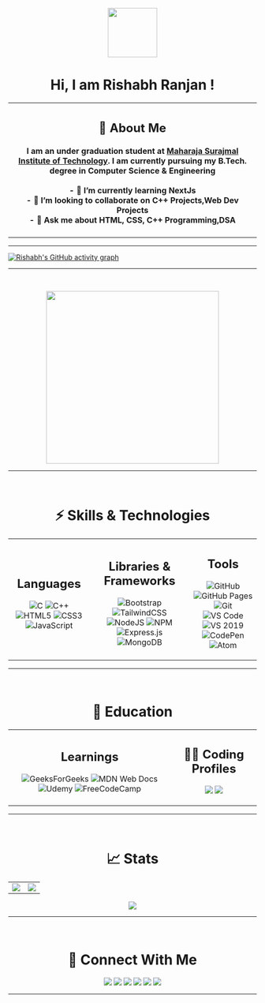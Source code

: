 <!-- Waveing GIF -->

<p align = "center">
<img src = "https://user-images.githubusercontent.com/87887741/138341828-facc7011-6d27-4a88-a791-57fc7e004dd0.gif" width = "100" hight = "100">
</p>
<!-- ![Wave](https://user-images.githubusercontent.com/87887741/138341828-facc7011-6d27-4a88-a791-57fc7e004dd0.gif) -->


<h1 align = "center"> Hi, I am Rishabh Ranjan !</h1>

<!-- About Me -->

<table>
<tr>
<td>
<h2 align = "center">📖 About Me</h2>
<h4 align = "center" >
I am an under graduation student at <a href = "https://www.msit.in/">Maharaja Surajmal Institute of Technology</a>. I am currently pursuing my B.Tech. degree in Computer Science & Engineering
  <br><br>
  <!-- 
- 🔭 I’m currently working on  --> 
- 🌱 I’m currently learning NextJs <br>
- 👯 I’m looking to collaborate on C++ Projects,Web Dev Projects<br>
<!-- - 🤔 I’m looking for help with  -->
- 💬 Ask me about HTML, CSS, C++ Programming,DSA<br>
<!-- - 📫 How to reach me:  -->
<!-- - 😄 Pronouns:  -->
<!-- - ⚡ Fun fact:  -->
</h4>
</td>
</tr>
</table>

<hr>





<!-- GitHub Contribution Graph -->

[![Rishabh's GitHub activity graph](https://activity-graph.herokuapp.com/graph?username=rishabh6115&theme=gotham)](https://github.com/rishabh6115)

<hr><br>






<p align="center">

  <img height="350" width="350" src="https://user-images.githubusercontent.com/77900932/138717138-d0e01bd5-9567-4a56-9d94-318b670e5d7f.gif">
  </p>
<hr><br>


<!-- Skills & Technology -->

<h1 align = "center">⚡ Skills & Technologies</h1>
<table align = "center">
<tr>
<td align = "center">
<h2 align = "center">Languages</h2>
  
![C](https://img.shields.io/badge/-C-00599C?style=flat-square&logo=c)
![C++](https://img.shields.io/badge/-C++-00599C?style=flat-square&logo=cplusplus)
![HTML5](https://img.shields.io/badge/-HTML5-E34F26?style=flat-square&logo=html5&logoColor=white)
![CSS3](https://img.shields.io/badge/-CSS3-1572B6?style=flat-square&logo=css3)
![JavaScript](https://img.shields.io/badge/javascript-%23323330.svg?style=for-the-badge&logo=javascript&logoColor=%23F7DF1E)

</td>
<td align = "center">
  <h2 align = "center">Libraries & Frameworks</h2>
  
![Bootstrap](https://img.shields.io/badge/bootstrap-%23563D7C.svg?style=for-the-badge&logo=bootstrap&logoColor=white)
![TailwindCSS](https://img.shields.io/badge/tailwindcss-%2338B2AC.svg?style=for-the-badge&logo=tailwind-css&logoColor=white)
  ![NodeJS](https://img.shields.io/badge/node.js-6DA55F?style=for-the-badge&logo=node.js&logoColor=white)
  ![NPM](https://img.shields.io/badge/NPM-%23000000.svg?style=for-the-badge&logo=npm&logoColor=white)
  ![Express.js](https://img.shields.io/badge/express.js-%23404d59.svg?style=for-the-badge&logo=express&logoColor=%2361DAFB)
  ![MongoDB](https://img.shields.io/badge/MongoDB-%234ea94b.svg?style=for-the-badge&logo=mongodb&logoColor=white)
</td>
<td align = "center">
<h2 align = "center">Tools</h2>
  
![GitHub](https://img.shields.io/badge/GitHub-black.svg?logo=github&style=flat-square&logoColor=white)
![GitHub Pages](https://img.shields.io/badge/GitHub%20Pages-%23327FC7.svg?logo=github&style=flat-square&logoColor=white)
![Git](https://img.shields.io/badge/-Git-black?style=flat-square&logo=git)
![VS Code](https://img.shields.io/badge/-VS%20Code-007ACC?style=flat-square&logo=visual-studio-code)
![VS 2019](https://img.shields.io/badge/-Visual%20Studio%202019-purple?style=flat-square&logo=visual-studio)
![CodePen](https://img.shields.io/badge/-Codepen-black?style=flat-square&logo=Codepen&logoColor=white)
![Atom](https://img.shields.io/badge/-Atom-%2366595C?style=flat-square&logo=Atom&logoColor=white)
</td>
</tr>
</table>
<hr>

<br>
<!-- Education -->

<h1 align = "center">📖  Education</h1>
<table align = "center">
<tr>
<td align = "center">
<h2 align = "center">Learnings</h2>
  
![GeeksForGeeks](https://img.shields.io/badge/GeeksforGeeks-gray?style=for-the-badge&logo=geeksforgeeks&logoColor=35914c)
![MDN Web Docs](https://img.shields.io/badge/MDN_Web_Docs-black?style=for-the-badge&logo=mdnwebdocs&logoColor=white)
![Udemy](https://img.shields.io/badge/Udemy-A435F0?style=for-the-badge&logo=Udemy&logoColor=white)
![FreeCodeCamp](https://img.shields.io/badge/Freecodecamp-%23123.svg?&style=for-the-badge&logo=freecodecamp&logoColor=green)
  

</td>
<td align = "center">
  <h2 align = "center">👨‍💻 Coding Profiles</h2>
  
<p align = "center">
<a href = "https://auth.geeksforgeeks.org/user/rishabh6115/practice/"><img src = "https://img.shields.io/badge/GeeksforGeeks-gray?style=for-the-badge&logo=geeksforgeeks&logoColor=35914c"></a>
<a href = "https://www.hackerrank.com/rishabh742496051"><img src = "https://img.shields.io/badge/-Hackerrank-2EC866?style=for-the-badge&logo=HackerRank&logoColor=white"></a>

</p>
</td>

</tr>
</table>
<hr>

<br>
<!-- GitHub Stats -->

<h1 align = "center">📈 Stats</h1>
<table align = "center">
<tr>
<td>
<img src="https://github-readme-stats.vercel.app/api?username=rishabh6115&include_all_commits=true&count_private=true&show_icons=true&line_height=20&theme=radical"/>
</td>
<td>
<img src="https://github-readme-stats.vercel.app/api/top-langs?username=rishabh6115&show_icons=true&locale=en&layout=compact&theme=radical" />
</td>
</tr>
</table>

<p align="center">
<img align="center" src="https://github-readme-streak-stats.herokuapp.com/?user=rishabh6115&theme=radical" />
</p>
<hr>
<br>
<!-- Connections on Web -->

<h1 align = "center">🔗 Connect With Me</h1>

<p align = "center">
<a href = "mailto:rishabh7424960527@gmail.com"><img src = "https://img.shields.io/badge/-Email-c14438?style=flat-square&logo=Gmail&logoColor=white&link=mailto:rishabh7424960527@gmail.com"></a>
<a href = "https://www.linkedin.com/in/rishabh-ranjan-450560201/"><img src = "https://img.shields.io/badge/-LinkedIn-blue?style=flat-square&logo=Linkedin&logoColor=white&link=https://www.linkedin.com/in/rishabh-ranjan-450560201/"></a>
<a href = "https://twitter.com/Rishabh61525474"><img src = "https://img.shields.io/badge/Twitter-1DA1F2?style=flat-square&logo=twitter&logoColor=white"></a>
<a href = "https://t.me/rrrr123498"><img src = "https://img.shields.io/badge/-Telegram-blue?style=flat-square&logo=Telegram&logoColor=white"></a>
<a href = "https://discordapp.com/users/384997222347046924"><img src = "https://img.shields.io/badge/-Discord-7289DA?style=flat-square&logo=discord&logoColor=white"></a>
<a href = "https://www.instagram.com/__.__.rishu.__.__/"><img src = "https://img.shields.io/badge/-Instagram-darkred?style=flat-square&logo=instagram&logoColor=white&link=https://www.instagram.com/__.__.rishu.__.__/"></a>
</p>
<hr>



